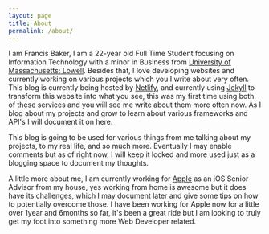 ```yaml
---
layout: page
title: About
permalink: /about/
---
```


I am Francis Baker, I am a 22-year old Full Time Student focusing on Information Technology with a minor in Business from [University of Massachusetts: Lowell][umass]. Besides that, I love developing websites and currently working on various projects which you I write about very often. This blog is currently being hosted by [Netlify](https://www.netlify.com/), and currently using [Jekyll][jekyll] to transform this website into what you see, this was my first time using both of these services and you will see me write about them more often now. As I blog about my projects and grow to learn about various frameworks and API's I will document it on here. 

This blog is going to be used for various things from me talking about my projects, to my real life, and so much more. Eventually I may enable comments but as of right now, I will keep it locked and more used just as a blogging space to document my thoughts.

A little more about me, I am currently working for [Apple](https://Apple.com/) as an iOS Senior Advisor from my house, yes working from home is awesome but it does have its challenges, which I may document later and give some tips on how to potentially overcome those. I have been working for Apple now for a little over 1year and 6months so far, it's been a great ride but I am looking to truly get my foot into something more Web Developer related. 


[umass]:    https://www.uml.edu
[jekyll]:   https://jekyllrb.com/